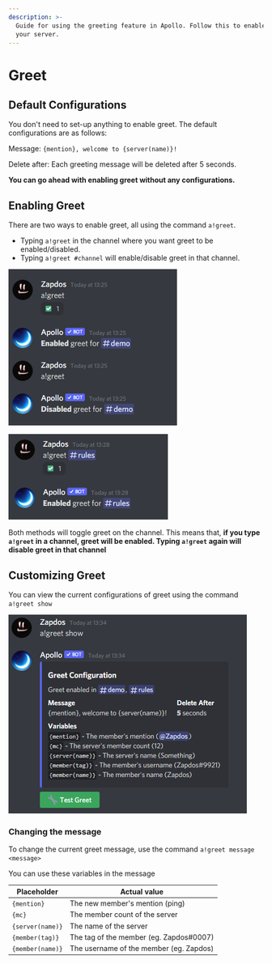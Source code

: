 ```yaml
---
description: >-
  Guide for using the greeting feature in Apollo. Follow this to enable greet in
  your server.
---
```


# Greet

## Default Configurations

You don't need to set-up anything to enable greet. The default configurations are as follows:

Message: `{mention}, welcome to {server(name)}!`

Delete after: Each greeting message will be deleted after 5 seconds.

**You can go ahead with enabling greet without any configurations.**

## **Enabling Greet**

There are two ways to enable greet, all using the command `a!greet`.&#x20;

* Typing `a!greet` in the channel where you want greet to be enabled/disabled.
* Typing `a!greet #channel` will enable/disable greet in that channel.

![Shortcut for greet](<../.gitbook/assets/image (3).png>)

![Toggle by mentioning channel](<../.gitbook/assets/image (1).png>)



Both methods will toggle greet on the channel. This means that, **if you type `a!greet` in a channel, greet will be enabled. Typing `a!greet` again will disable greet in that channel**

## Customizing Greet

You can view the current configurations of greet using the command `a!greet show`

![](<../.gitbook/assets/image (2).png>)

### Changing the message

To change the current greet message, use the command `a!greet message <message>`

You can use these variables in the message

| Placeholder      | Actual value                            |
| ---------------- | --------------------------------------- |
| `{mention}`      | The new member's mention (ping)         |
| `{mc}`           | The member count of the server          |
| `{server(name)}` | The name of the server                  |
| `{member(tag)}`  | The tag of the member (eg. Zapdos#0007) |
| `{member(name)}` | The username of the member (eg. Zapdos) |

